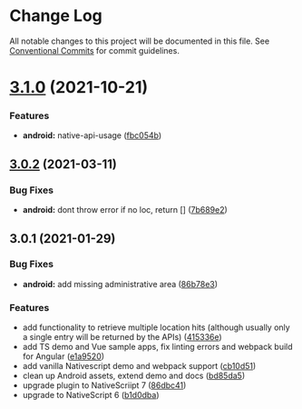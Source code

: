 # Change Log

All notable changes to this project will be documented in this file.
See [Conventional Commits](https://conventionalcommits.org) for commit guidelines.

# [3.1.0](https://github.com/nativescript-community/geocoding/compare/v3.0.2...v3.1.0) (2021-10-21)


### Features

* **android:** native-api-usage ([fbc054b](https://github.com/nativescript-community/geocoding/commit/fbc054ba4ce7ccdc1e9c4f633d5aab922d54a1b6))





## [3.0.2](https://github.com/nativescript-community/geocoding/compare/v3.0.1...v3.0.2) (2021-03-11)


### Bug Fixes

* **android:** dont throw error if no loc, return [] ([7b689e2](https://github.com/nativescript-community/geocoding/commit/7b689e2e39086602c58981d3c536acd605e882e5))





## 3.0.1 (2021-01-29)


### Bug Fixes

* **android:** add missing administrative area ([86b78e3](https://github.com/nativescript-community/geocoding/commit/86b78e312f2bed5f027fa9c88ed7c49ad8c630f0))


### Features

* add functionality to retrieve multiple location hits (although usually only a single entry will be returned by the APIs) ([415336e](https://github.com/nativescript-community/geocoding/commit/415336e963d4f80d898229507f052eef90e07c22))
* add TS demo and Vue sample apps, fix linting errors and webpack build for Angular ([e1a9520](https://github.com/nativescript-community/geocoding/commit/e1a9520302e44294af71d6f505aea2cad0544cbc))
* add vanilla Nativescript demo and webpack support ([cb10d51](https://github.com/nativescript-community/geocoding/commit/cb10d51957a854b5cc07077d5094447320e7599d))
* clean up Android assets, extend demo and docs ([bd85da5](https://github.com/nativescript-community/geocoding/commit/bd85da54248d212916935ebdd38c3555195c3bec))
* upgrade plugin to NativeScriipt 7 ([86dbc41](https://github.com/nativescript-community/geocoding/commit/86dbc413c01571a4d0e8d65ac2db46d79b8e4f58))
* upgrade to NativeScript 6 ([b1d0dba](https://github.com/nativescript-community/geocoding/commit/b1d0dbafa95b94eb86ce0d9f02288da025477acf))
